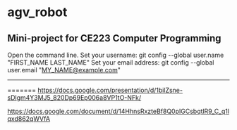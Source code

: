 # agv_robot
Mini-project 
for CE223 Computer Programming
-------------------------

Open the command line.
Set your username:
git config --global user.name "FIRST_NAME LAST_NAME"
Set your email address:
git config --global user.email "MY_NAME@example.com"

-------------------------
=======
https://docs.google.com/presentation/d/1bilZsne-sDlgm4Y3MJ5_820Dp69Ep006a8VP1tO-NFk/

https://docs.google.com/document/d/14HhnsRxzteBf8Q0pIGCsbqtlR9_C_q1lqxd862qWVfA

